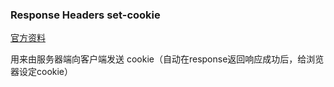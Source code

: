 ### Response Headers set-cookie

[官方资料](https://developer.mozilla.org/zh-CN/docs/Web/HTTP/Headers/Set-Cookie)

用来由服务器端向客户端发送 cookie（自动在response返回响应成功后，给浏览器设定cookie）
